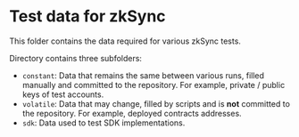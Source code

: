 # Test data for zkSync

This folder contains the data required for various zkSync tests.

Directory contains three subfolders:

- `constant`: Data that remains the same between various runs, filled manually and committed to the repository.
  For example, private / public keys of test accounts.
- `volatile`: Data that may change, filled by scripts and is **not** committed to the repository.
  For example, deployed contracts addresses.
- `sdk`: Data used to test SDK implementations.
